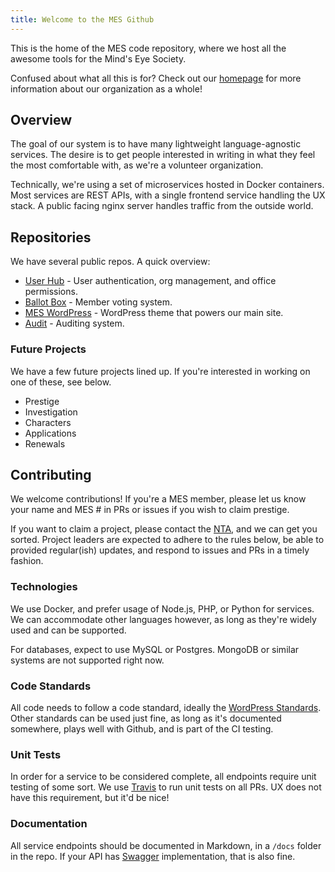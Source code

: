 ```yaml
---
title: Welcome to the MES Github
---
```


This is the home of the MES code repository, where we host all the awesome tools for the Mind's Eye Society.

Confused about what all this is for? Check out our [homepage](https://www.mindseyesociety.org) for more information about our organization as a whole!

## Overview
The goal of our system is to have many lightweight language-agnostic services. The desire is to get people interested in writing in what they feel the most comfortable with, as we're a volunteer organization.

Technically, we're using a set of microservices hosted in Docker containers. Most services are REST APIs, with a single frontend service handling the UX stack. A public facing nginx server handles traffic from the outside world.

## Repositories
We have several public repos. A quick overview:

* [User Hub](https://github.com/MindsEyeSociety/mes-hub) - User authentication, org management, and office permissions.
* [Ballot Box](https://github.com/MindsEyeSociety/mes-ballot-box) - Member voting system.
* [MES WordPress](https://github.com/MindsEyeSociety/MES-WordPress) - WordPress theme that powers our main site.
* [Audit](https://github.com/MindsEyeSociety/audit) - Auditing system.

### Future Projects
We have a few future projects lined up. If you're interested in working on one of these, see below.

* Prestige
* Investigation
* Characters
* Applications
* Renewals

## Contributing
We welcome contributions! If you're a MES member, please let us know your name and MES # in PRs or issues if you wish to claim prestige.

If you want to claim a project, please contact the [NTA](mailto:nta@mindseyesociety.org), and we can get you sorted. Project leaders are expected to adhere to the rules below, be able to provided regular(ish) updates, and respond to issues and PRs in a timely fashion.

### Technologies
We use Docker, and prefer usage of Node.js, PHP, or Python for services. We can accommodate other languages however, as long as they're widely used and can be supported.

For databases, expect to use MySQL or Postgres. MongoDB or similar systems are not supported right now.

### Code Standards
All code needs to follow a code standard, ideally the [WordPress Standards](https://make.wordpress.org/core/handbook/best-practices/coding-standards/). Other standards can be used just fine, as long as it's documented somewhere, plays well with Github, and is part of the CI testing.

### Unit Tests
In order for a service to be considered complete, all endpoints require unit testing of some sort. We use [Travis](https://travis-ci.org/) to run unit tests on all PRs. UX does not have this requirement, but it'd be nice!

### Documentation
All service endpoints should be documented in Markdown, in a `/docs` folder in the repo. If your API has [Swagger](http://swagger.io/) implementation, that is also fine.
